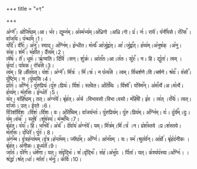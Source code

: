 +++
title = "०९"

+++


  
अ꣡ग्ने꣢꣯। ओ꣡जि꣢꣯ष्ठम्।आ। भ꣣र। द्युम्न꣢म्। अ꣣स्म꣡भ्य꣢म्।अ꣣ध्रिगो ।अध्रि।गो। प्र꣢। नः꣣। राये꣢। प꣡नी꣢꣯यसे। र꣡त्सि꣢꣯ । वा꣡जा꣢꣯य। प꣡न्था꣢꣯म्।1।  
य꣡दि꣢꣯। वी꣣रः꣢। अ꣡नु꣢꣯। स्याद्। अ꣣ग्नि꣢म्। इ꣣न्धीत। म꣡र्त्यः꣢꣯ आ꣣जु꣡ह्व꣢त्। आ꣣।जु꣡ह्व꣢꣯त्। ह꣣व्य꣢म्।अ꣣नुष꣢क् ।अ꣣नु। स꣢क्। श꣡र्म꣢꣯। भ꣣क्षीत। दै꣡व्य꣢꣯म्।2।  
त्वे꣣षः꣢। ते꣣। धूमः꣢। ऋ꣣ण्वति। दि꣣वि꣢ ।सन्। शु꣣क्रः꣢। आ꣡त꣢꣯तः।आ।त꣣तः। सू꣡रः꣢꣯। न। हि। द्यु꣣ता꣢। त्वम् । कृ꣣पा꣢। पा꣣वक। रो꣡च꣢꣯से।3।  
त्व꣢म्। हि।क्षै꣡त꣢꣯वत्। य꣡शः꣢꣯। अ꣡ग्ने꣢꣯। मि꣣त्रः꣢ । मि꣣।त्रः꣢। न प꣡त्य꣢꣯से । त्वम्। वि꣣चर्शणे।वि।चर्षणे। श्र꣡वः꣢꣯। व꣡सो꣢꣯। पु꣣ष्टि꣢म्। न ।पु꣣ष्यसि।4।  
प्रा꣣तः꣢। अ꣣ग्निः꣢। पु꣣रुप्रियः꣢।पु꣣रु।प्रियः꣢। वि꣣शः꣢। स्त꣣वेत। अ꣡ति꣢꣯थिः । वि꣡श्वे꣢꣯। य꣡स्मि꣢꣯न्। अ꣡म꣢꣯र्त्ये।अ।म꣣र्त्ये। ह꣣व्य꣢म्। म꣡र्ता꣢꣯सः। इ꣣न्ध꣡ते꣢ ।5।  
य꣢त्। वा꣡हि꣢꣯ष्ठम्। तत्। अ꣣ग्न꣡ये꣢। बृ꣣ह꣢त्। अ꣣र्च ।विभावसो।विभा।वसो। म꣡हि꣢꣯षी। इ꣣व । त्व꣢त् ।र꣣यिः꣢। त्वत्। वा꣡जाः꣢꣯। उत्। ई꣣रते ।6।  
वि꣣1शो꣡वि꣢शः ।वि꣣शः꣢।वि꣣शः। वः। अ꣡ति꣢꣯थिम्। वा꣣जय꣡न्तः꣢। पु꣣रुप्रिय꣢म्। पु꣣रु।प्रिय꣢म्। अ꣣ग्नि꣢म्। वः꣣। दु꣡र्य꣢꣯म्।दुः। य꣣म्।व꣡चः꣢꣯ । स्तु꣣षे꣢ ।शू꣣ष꣡स्य꣢। म꣡न्म꣢꣯भिः।7।  
बृ꣣ह꣢त्। व꣡यः꣢꣯। हि। भा꣣न꣡वे꣢। अ꣡र्च꣢꣯ । दे꣣वा꣡य꣢ अ꣣ग्न꣡ये꣢। यम्। मि꣣त्र꣢म्।मि꣣।त्रं꣢ ।न। प्र꣡श꣢꣯स्तये ।प्र।श꣣स्तये। म꣡र्ता꣢꣯सः। द꣣धिरे꣢। पु꣣रः꣢। 8।  
अ꣡ग꣢꣯न्म। वृ꣣त्रह꣡न्त꣢मम्।वृ꣣त्र।ह꣡न्त꣢꣯मम्। ज्ये꣡ष्ठ꣢꣯म्। अ꣣ग्निं꣢। आ꣡न꣢꣯वम् । यः। स्म꣣।श्रुत꣡र्व꣢न्। आ꣣र्क्षे꣢। बृ꣣ह꣡द꣢नीकः ।बृ꣣ह꣢त्। अ꣣नीकः। इध्य꣡ते꣢।9।  
जा꣣तः꣢। प꣡रे꣢꣯ण। ध꣡र्म꣢꣯णा। यत्। स꣣वृ꣡द्भिः꣢। स꣣।वृ꣡द्भिः꣢꣯। स꣣ह꣢।अ꣡भु꣢꣯वः । पि꣣ता꣢। यत्। क꣣श्य꣡प꣢स्या।अ꣣ग्निः꣢। ।श्र꣣द्धा꣢।श्र꣣त्।धा꣢। मा꣣ता꣢। म꣡नुः꣢꣯। क꣣विः꣢।10।
